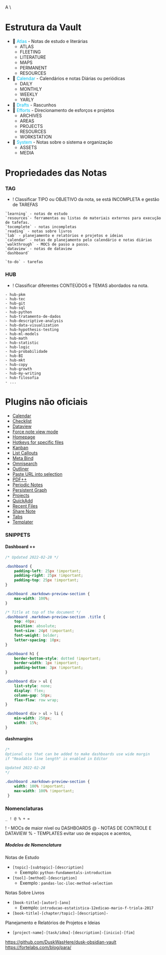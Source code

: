   A \

# Estrutura da Vault

- 📂 <font color = 00bbfff>Atlas</font> - Notas de estudo e literárias
	- ATLAS
	- FLEETING
	- LITERATURE
	- MAPS
	- PERMANENT
	- RESOURCES
- 📂 <font color = 00bbfff>Calendar</font> - Calendários e notas Diárias ou periódicas
	- DAILY
	- MONTHLY
	- WEEKLY
	- YARLY
- 📂 <font color = 00bbfff>Drafts</font> - Rascunhos
- 📂 <font color = 00bbfff>Efforts</font>  - Direcionamento de esforços e projetos
	- ARCHIVES
	- AREAS
	- PROJECTS
	- RESOURCES
	- WORKSTATION
- 📂 <font color = 00bbfff>System</font> - Notas sobre o sistema e organização
	- ASSETS
	- MEDIA


# Propriedades das Notas
### TAG
- ! Classificar TIPO ou OBJETIVO da nota, se está INCOMPLETA e gestão de TAREFAS
```
`learning` - notas de estudo
`resources`- ferramentas ou listas de materiais externos para execução de tafefas.
`tocomplete` - notas incompletas
`reading` - notas sobre livros
`lab` - planejamento e relatórios e projetos e ideias
`calendar` - notas de planejamento pelo calendário e notas diárias
`walkthrough` - MOCS de passo a passo.
`dataview` - notas de dataview
`dashboard` 

`to-do` - tarefas
```

### HUB
- ! Classificar diferentes CONTEÚDOS e TEMAS abordados na nota.
```
- hub-pkm
- hub-tec
- hub-git
- hub-sql
- hub-python
- hub-tratamento-de-dados
- hub-descriptive-analysis
- hub-data-visualization
- hub-hypothesis-testing
- hub-ml-models
- hub-math
- hub-statistic
- hub-logic
- hub-probabilidade
- hub-BI
- hub-mkt
- hub-copy
- hub-growth
- hub-my-writing
- hub-filosofia
- ...
```


# Plugins não oficiais

- [Calendar](https://github.com/liamcain/obsidian-calendar-plugin)
- [Checklist](https://github.com/delashum/obsidian-checklist-plugin)
- [Dataview](https://github.com/blacksmithgu/obsidian-dataview)
- [Force note view mode](https://github.com/bwydoogh/obsidian-force-view-mode-of-note)
- [Homepage](https://github.com/mirnovov/obsidian-homepage)
- [Hotkeys for specific files](https://github.com/Vinzent03/obsidian-hotkeys-for-specific-files)
- [Kanban](https://github.com/mgmeyers/obsidian-kanban) 
- [List Callouts](https://github.com/mgmeyers/obsidian-list-callouts)
- [Meta Bind](https://github.com/mProjectsCode/obsidian-meta-bind-plugin)
- [Omnisearch](https://github.com/scambier/obsidian-omnisearch)
- [Outliner](https://github.com/vslinko/obsidian-outliner)
- [Paste URL into selection](https://github.com/denolehov/obsidian-url-into-selection)
- [PDF++](https://github.com/RyotaUshio/obsidian-pdf-plus)
- [Periodic Notes](https://github.com/liamcain/obsidian-periodic-notes)
- [Persistent Graph](https://github.com/Sanqui/obsidian-persistent-graph)
- [Projects](https://github.com/marcusolsson/obsidian-projects)
- [QuickAdd](https://github.com/chhoumann/quickadd)
- [Recent Files](http://github.com/tgrosinger/recent-files-obsidian)
- [Share Note](https://github.com/alangrainger/share-note)
- [Tabs](https://github.com/xhuajin/obsidian-tabs)
- [Templater](https://github.com/SilentVoid13/Templater)


### SNIPPETS
#### Dashboard ++
```CSS
/* Updated 2022-02-28 */

.dashboard {
    padding-left: 25px !important;
    padding-right: 25px !important;
    padding-top: 25px !important;
}

.dashboard .markdown-preview-section {
    max-width: 100%;
}

/* Title at top of the document */
.dashboard .markdown-preview-section .title {
    top: 40px;
    position: absolute;
    font-size: 24pt !important;
    font-weight: bolder;
    letter-spacing: 10px;
}

.dashboard h1 {
    border-bottom-style: dotted !important;
    border-width: 1px !important;
    padding-bottom: 3px !important;
}

.dashboard div > ul {
    list-style: none;
    display: flex;
    column-gap: 50px;
    flex-flow: row wrap;
}

.dashboard div > ul > li {
    min-width: 250px;
    width: 15%;
}
```

#### dashmargins

```css
/* 
Optional css that can be added to make dashboards use wide margin 
if "Readable line length" is enabled in Editor
 
Updated 2022-02-28
*/

.dashboard .markdown-preview-section {
    width: 100% !important;
    max-width: 100% !important;
 }
```


### Nomenclaturas
`_ ! @ % + =`

! - MOCs de maior nível ou  DASHBOARDS
@ - NOTAS DE CONTROLE E DATAVIEW
% - TEMPLATES
evitar uso de espaços e acentos,
##### Modelos de Nomenclatura


Notas de Estudo
   - `[topic]-[subtopic]-[description]`
     - Exemplo: `python-fundamentals-introduction`
   - `[tool]-[method]-[description]`
      - Exemplo : `pandas-loc-iloc-method-selection`

Notas Sobre Livros
   - `[book-title]-[autor]-[ano]`
     - Exemplo: `introducao-estatistica-12edicao-mario-f-triola-2017`
 - `[book-title]-[chapter/topic]-[description]-`

Planejamento e Relatórios de Projetos e Ideias
   - `[project-name]-[task/idea]-[description]-[inicio]-[fim]`

https://github.com/DuskWasHere/dusk-obsidian-vault
https://fortelabs.com/blog/para/